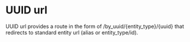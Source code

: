 # UUID url

 UUID url provides a route in the form of /by_uuid/{entity_type}/{uuid} that redirects
 to standard entity url (alias or entity_type/id).